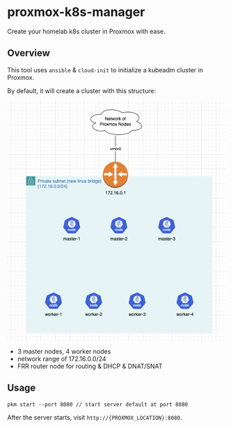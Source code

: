 # proxmox-k8s-manager

Create your homelab k8s cluster in Proxmox with ease.

## Overview

This tool uses `ansible` & `cloud-init` to initialize a kubeadm cluster in Proxmox.

By default, it will create a cluster with this structure:

![cluster-structure](./images/cluster-structure.png)

- 3 master nodes, 4 worker nodes
- network range of 172.16.0.0/24
- FRR router node for routing & DHCP & DNAT/SNAT

## Usage

```shell
pkm start --port 8080 // start server default at port 8080
```

After the server starts, visit `http://{PROXMOX_LOCATION}:8080`.